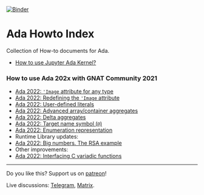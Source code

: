 [![Binder](https://mybinder.org/badge_logo.svg)](https://mybinder.org/v2/gh/reznikmm/ada-howto/ce-2021?filepath=%2Fhome%2Fjovyan%2Fnb%2FHello_Ada.ipynb)

# Ada Howto Index
Collection of How-to documents for Ada.

* [How to use Jupyter Ada Kernel?](md/Hello_Ada.md)

### How to use Ada 202x with GNAT Community 2021
 * [Ada 2022: `'Image` attribute for any type](md/image-for-any-type.md)
 * [Ada 2022: Redefining the `'Image` attribute](md/image-redefine.md)
 * [Ada 2022: User-defined literals](md/user-defined-literals.md)
 * [Ada 2022: Advanced array/container aggregates](md/array-aggregates.md)
 * [Ada 2022: Delta aggregates](md/delta-aggregate.md)
 * [Ada 2022: Target name symbol (`@`)](md/assignment-target.md)
 * [Ada 2022: Enumeration representation](md/enum-val.md)
 * Runtime Library updates:
 * [Ada 2022: Big numbers. The RSA example](md/big-numbers.md)
 * Other improvements:
 * [Ada 2022: Interfacing C variadic functions](md/importing-variadic-functions.md)

----

Do you like this? Support us on [patreon](https://www.patreon.com/ada_ru)!

Live discussions: [Telegram](https://t.me/ada_lang), [Matrix](https://matrix.to/#/#ada-lang:matrix.org).

